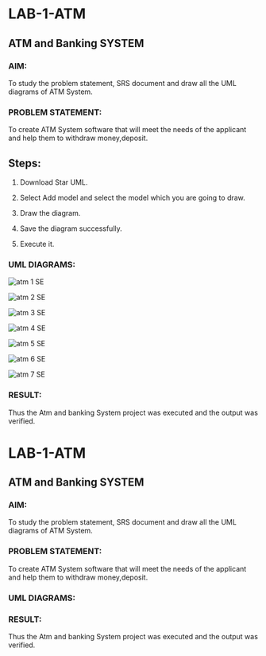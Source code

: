 # LAB-1-ATM

## ATM and Banking SYSTEM

### AIM: 

To study the problem statement, SRS document and draw all the UML diagrams of ATM
System.

### PROBLEM STATEMENT:

To create ATM System software that will meet the needs of the applicant and help them
to withdraw money,deposit.

## Steps:

1. Download Star UML.

2. Select Add model and select the model which you are going to draw.

3. Draw the diagram.

4. Save the diagram successfully.

5. Execute it.

### UML DIAGRAMS:

![atm 1 SE](https://github.com/22008686/LAB-1-ATM/assets/118916413/a31d49a6-e0c4-4a75-aabe-2090896a062c)

![atm 2 SE](https://github.com/22008686/LAB-1-ATM/assets/118916413/1d0fc520-59dc-4410-b3be-20846463234d)

![atm 3 SE](https://github.com/22008686/LAB-1-ATM/assets/118916413/8a56094b-bca8-4c65-9645-430cac7840a7)

![atm 4 SE](https://github.com/22008686/LAB-1-ATM/assets/118916413/457b35e2-ca45-4305-bd4a-ee430eb6f7f4)

![atm 5 SE](https://github.com/22008686/LAB-1-ATM/assets/118916413/678ad1f3-911c-47e8-bf1c-7618a3eff2c5)

![atm 6 SE](https://github.com/22008686/LAB-1-ATM/assets/118916413/bd8ff1ba-98ca-4beb-a431-b29a295ac821)

![atm 7 SE](https://github.com/22008686/LAB-1-ATM/assets/118916413/4dfaf4a4-03f9-483d-98f6-5d8dbe613ce5)

### RESULT: 

Thus the Atm and banking System project was executed and the output was verified.
# LAB-1-ATM
## ATM and Banking SYSTEM
### AIM: 
To study the problem statement, SRS document and draw all the UML diagrams of ATM
System.
### PROBLEM STATEMENT:
To create ATM System software that will meet the needs of the applicant and help them
to withdraw money,deposit.
### UML DIAGRAMS:






### RESULT: 
Thus the Atm and banking System project was executed and the output was verified.
